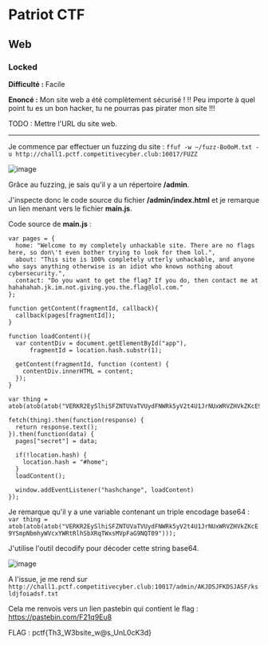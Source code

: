 # Patriot CTF

## Web

### Locked

**Difficulté :** Facile

**Enoncé :** Mon site web a été complètement sécurisé ! !! Peu importe à quel point tu es un bon hacker, tu ne pourras pas pirater mon site !!!

TODO : Mettre l'URL du site web.

***

Je commence par effectuer un fuzzing du site : `ffuf -w ~/fuzz-Bo0oM.txt -u http://chall1.pctf.competitivecyber.club:10017/FUZZ`

![image](https://user-images.githubusercontent.com/49941629/166079144-e2d4739c-8fd3-46b9-8675-7f05deb11730.png)

Grâce au fuzzing, je sais qu'il y a un répertoire **/admin**.

J'inspecte donc le code source du fichier **/admin/index.html** et je remarque un lien menant vers le fichier **main.js**.

Code source de **main.js** :

```
var pages = {
  home: "Welcome to my completely unhackable site. There are no flags here, so don\'t even bother trying to look for them lol.",
  about: "This site is 100% completely utterly unhackable, and anyone who says anything otherwise is an idiot who knows nothing about cybersecurity.",
  contact: "Do you want to get the flag? If you do, then contact me at hahahahah.jk.im.not.giving.you.the.flag@lol.com."
};

function getContent(fragmentId, callback){
  callback(pages[fragmentId]);
}

function loadContent(){
  var contentDiv = document.getElementById("app"),
      fragmentId = location.hash.substr(1);

  getContent(fragmentId, function (content) {
    contentDiv.innerHTML = content;
  });
}

var thing = atob(atob(atob("VERKR2EySlhiSFZNTUVaTVUydFNWRk5yV2t4U1JrNUxWRVZHVkZKcE9YSmpNbmhyWVcxYWRtRlhSbXRqTWxsMVpFaG9NQT09")));

fetch(thing).then(function(response) {
  return response.text();
}).then(function(data) {
  pages["secret"] = data;

  if(!location.hash) {
    location.hash = "#home";
  }
  loadContent();

  window.addEventListener("hashchange", loadContent)
});
```

Je remarque qu'il y a une variable contenant un triple encodage base64 : `var thing = atob(atob(atob("VERKR2EySlhiSFZNTUVaTVUydFNWRk5yV2t4U1JrNUxWRVZHVkZKcE9YSmpNbmhyWVcxYWRtRlhSbXRqTWxsMVpFaG9NQT09")));`

J'utilise l'outil decodify pour décoder cette string base64.

![image](https://user-images.githubusercontent.com/49941629/166079207-efc1ce1e-b601-4230-86e9-09d2a4188435.png)

A l'issue, je me rend sur `http://chall1.pctf.competitivecyber.club:10017/admin/AKJDSJFKDSJASF/ksldjfoiadsf.txt` 

Cela me renvois vers un lien pastebin qui contient le flag : https://pastebin.com/F21q9Eu8

FLAG : pctf{Th3_W3bsite_w@s_UnL0cK3d}

